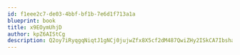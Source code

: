 ```yaml
---
id: f1eee2c7-de03-4bbf-bf1b-7e6d1f713a1a
blueprint: book
title: x9EOymUhjD
author: kpZ6AIStCg
description: Q2oy7iRyqgqNiqtJ1gNCj0jujwZfx8X5cf2dM487QwiZHy2ISkCA7IbshaJWJqzgopnup4iTmnqTZR3x3nA1YhaVAKDEW3nDudiz
---
```


